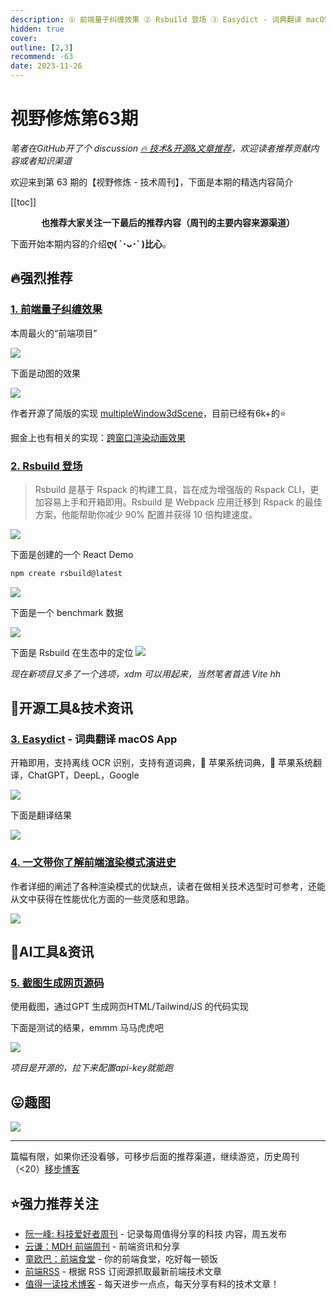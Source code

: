 ```yaml
---
description: ① 前端量子纠缠效果 ② Rsbuild 登场 ③ Easydict - 词典翻译 macOS App ④ 一文带你了解前端渲染模式演进史 ⑤ 截图生成网页源码
hidden: true
cover:
outline: [2,3]
recommend: -63
date: 2023-11-26
---
```


# 视野修炼第63期
*笔者在GitHub开了个 discussion [🔥 技术&开源&文章推荐](https://github.com/ATQQ/sugar-blog/discussions/123)，欢迎读者推荐贡献内容或者知识渠道*

欢迎来到第 63 期的【视野修炼 - 技术周刊】，下面是本期的精选内容简介

[[toc]]

<center>

**​也推荐大家关注一下最后的推荐内容（周刊的主要内容来源渠道）**
</center>

下面开始本期内容的介绍**ღ( ´･ᴗ･` )比心**。
## 🔥强烈推荐
### [1. 前端量子纠缠效果](https://mp.weixin.qq.com/s/VxNhRRe7ZBwFYbvUTSVaYQ)
本周最火的“前端项目”

![](https://img.cdn.sugarat.top/mdImg/MTcwMDk3MjA1NzMyMQ==700972057321)

下面是动图的效果

![](https://img.cdn.sugarat.top/mdImg/MTcwMDk3MjIyOTYzMA==700972229630)

作者开源了简版的实现 [multipleWindow3dScene](https://github.com/bgstaal/multipleWindow3dScene)，目前已经有6k+的⭐️

掘金上也有相关的实现：[跨窗口渲染动画效果](https://juejin.cn/post/7304537142122266674)

### [2. Rsbuild 登场](https://mp.weixin.qq.com/s/dorbW52HcJCaJaL9yybC3Q)
>Rsbuild 是基于 Rspack 的构建工具，旨在成为增强版的 Rspack CLI，更加容易上手和开箱即用。Rsbuild 是 Webpack 应用迁移到 Rspack 的最佳方案，他能帮助你减少 90% 配置并获得 10 倍构建速度。

![](https://img.cdn.sugarat.top/mdImg/MTcwMDk3MjczMjI2OA==700972732268)

下面是创建的一个 React Demo
```sh
npm create rsbuild@latest
```
![](https://img.cdn.sugarat.top/mdImg/MTcwMDk3MzExNTg5NQ==700973115895)

下面是一个 benchmark 数据

![](https://img.cdn.sugarat.top/mdImg/MTcwMDk3Mzg2NDY4Nw==700973864687)

下面是 Rsbuild 在生态中的定位
![](https://img.cdn.sugarat.top/mdImg/MTcwMDk3NDEyMzg2NQ==700974123865)

*现在新项目又多了一个选项，xdm 可以用起来，当然笔者首选 Vite hh*

## 🔧开源工具&技术资讯
### [3. Easydict](https://github.com/tisfeng/Easydict) - 词典翻译 macOS App

开箱即用，支持离线 OCR 识别，支持有道词典，🍎 苹果系统词典，🍎 苹果系统翻译，ChatGPT，DeepL，Google

![](https://img.cdn.sugarat.top/mdImg/MTcwMDk3NzYwNjU4OA==700977606588)

下面是翻译结果

![](https://img.cdn.sugarat.top/mdImg/MTcwMDk3NzcyMzE4OA==700977723188)

### [4. 一文带你了解前端渲染模式演进史](https://mp.weixin.qq.com/s/7SrtTbzSJwXbz-DPSLprHg)
作者详细的阐述了各种渲染模式的优缺点，读者在做相关技术选型时可参考，还能从文中获得在性能优化方面的一些灵感和思路。

![](https://img.cdn.sugarat.top/mdImg/MTcwMDk4NDQwNjM4NQ==700984406385)

## 🤖AI工具&资讯
### [5. 截图生成网页源码](https://github.com/abi/screenshot-to-code)
使用截图，通过GPT 生成网页HTML/Tailwind/JS 的代码实现

下面是测试的结果，emmm 马马虎虎吧

![](https://img.cdn.sugarat.top/mdImg/MTcwMDk4MzU3NDEzMw==700983574133)

*项目是开源的，拉下来配置api-key就能跑*

## 😛趣图

![](https://img.cdn.sugarat.top/mdImg/MTcwMDk4MDYwMDAwNA==700980600004)

---

篇幅有限，如果你还没看够，可移步后面的推荐渠道，继续游览，历史周刊（<20）[移步博客](https://sugarat.top/weekly/index.html)

## ⭐️强力推荐关注
* [阮一峰: 科技爱好者周刊](https://www.ruanyifeng.com/blog/archives.html) - 记录每周值得分享的科技 内容，周五发布
* [云谦：MDH 前端周刊](https://mdhweekly.com/) - 前端资讯和分享
* [童欧巴：前端食堂](https://github.com/Geekhyt/weekly) - 你的前端食堂，吃好每一顿饭
* [前端RSS](https://fed.chanceyu.com/) - 根据 RSS 订阅源抓取最新前端技术文章
* [值得一读技术博客](https://daily-blog.chlinlearn.top/) - 每天进步一点点，每天分享有料的技术文章！
